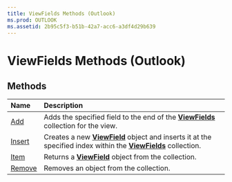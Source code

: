 ```yaml
---
title: ViewFields Methods (Outlook)
ms.prod: OUTLOOK
ms.assetid: 2b95c5f3-b51b-42a7-acc6-a3df4d29b639
---
```



# ViewFields Methods (Outlook)

## Methods



|**Name**|**Description**|
|:-----|:-----|
|[Add](viewfields-add-method-outlook.md)|Adds the specified field to the end of the  **[ViewFields](viewfields-object-outlook.md)** collection for the view.|
|[Insert](viewfields-insert-method-outlook.md)|Creates a new  **[ViewField](viewfield-object-outlook.md)** object and inserts it at the specified index within the **[ViewFields](viewfields-object-outlook.md)** collection.|
|[Item](viewfields-item-method-outlook.md)|Returns a  **[ViewField](viewfield-object-outlook.md)** object from the collection.|
|[Remove](viewfields-remove-method-outlook.md)|Removes an object from the collection.|

